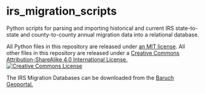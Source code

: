 # irs_migration_scripts
Python scripts for parsing and importing historical and current IRS state-to-state and county-to-county annual migration data into a relational database.

All Python files in this repository are released under <a href="https://github.com/jbilladello/irs_migration_scripts/blob/master/LICENSE">an MIT license</a>. All other files in this repository are released under a <a rel="license" href="http://creativecommons.org/licenses/by-sa/4.0/">Creative Commons Attribution-ShareAlike 4.0 International License.</a><br /><a rel="license" href="http://creativecommons.org/licenses/by-sa/4.0/"><img alt="Creative Commons License" style="border-width:0" src="https://i.creativecommons.org/l/by-sa/4.0/80x15.png" /></a>

The IRS Migration Databases can be downloaded from the <a href="https://www.baruch.cuny.edu/confluence/display/geoportal/IRS+Migration+Database">Baruch Geoportal.</a> 
